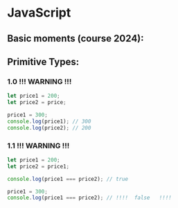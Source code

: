 ﻿# JavaScript

## Basic moments (course 2024):

## Primitive Types:

### 1.0 !!! WARNING !!!
```js
let price1 = 200;
let price2 = price;
```

```js
price1 = 300;
console.log(price1); // 300
console.log(price2); // 200
```

### 1.1 !!! WARNING !!!
```js
let price1 = 200;
let price2 = price1;

console.log(price1 === price2); // true

price1 = 300;
console.log(price1 === price2); // !!!!  false   !!!!
```



